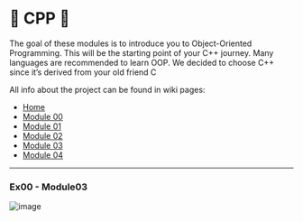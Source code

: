 # 🐶 CPP 🐶

The goal of these modules is to introduce you to Object-Oriented Programming. This will be the starting point of your C++ journey. Many languages are recommended to learn OOP. We decided to choose C++ since it’s derived from your old friend C

All info about the project can be found in wiki pages:
* [Home](https://github.com/sarahmss/CPP/wiki)
* [Module 00](https://github.com/sarahmss/CPP/wiki/Module-00)
* [Module 01](https://github.com/sarahmss/CPP/wiki/Module-01)
* [Module 02](https://github.com/sarahmss/CPP/wiki/Module-02)
* [Module 03](https://github.com/sarahmss/CPP/wiki/Module-03)
* [Module 04](https://github.com/sarahmss/CPP/wiki/Module-04)

***
### Ex00  - Module03
![image](https://user-images.githubusercontent.com/62228465/194450544-332ff53b-2e18-4516-932e-0abce924ff2b.png)
